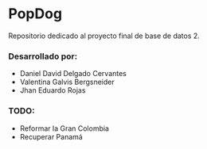 # PopDog
Repositorio dedicado al proyecto final de base de datos 2. 

### Desarrollado por:
- Daniel David Delgado Cervantes
- Valentina Galvis Bergsneider
- Jhan Eduardo Rojas

### TODO:

- Reformar la Gran Colombia
- Recuperar Panamá

